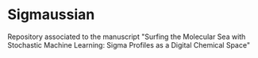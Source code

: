 # Sigmaussian

Repository associated to the manuscript "Surfing the Molecular Sea with Stochastic Machine Learning: Sigma Profiles as a Digital Chemical Space"
